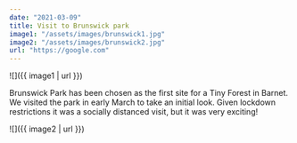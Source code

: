 ```yaml
---
date: "2021-03-09"
title: Visit to Brunswick park
image1: "/assets/images/brunswick1.jpg"
image2: "/assets/images/brunswick2.jpg"
url: "https://google.com"
---
```


![]({{ image1 | url }})

Brunswick Park has been chosen as the first site for a Tiny Forest in Barnet. We visited the park in early March to take an initial look.
Given lockdown restrictions it was a socially distanced visit, but it was very exciting!

![]({{ image2 | url }})